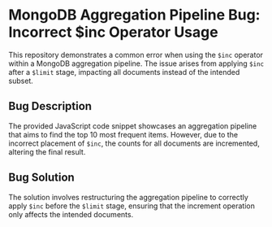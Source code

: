 # MongoDB Aggregation Pipeline Bug: Incorrect $inc Operator Usage

This repository demonstrates a common error when using the `$inc` operator within a MongoDB aggregation pipeline.  The issue arises from applying `$inc` after a `$limit` stage, impacting all documents instead of the intended subset.

## Bug Description
The provided JavaScript code snippet showcases an aggregation pipeline that aims to find the top 10 most frequent items. However, due to the incorrect placement of `$inc`, the counts for all documents are incremented, altering the final result.

## Bug Solution
The solution involves restructuring the aggregation pipeline to correctly apply `$inc` before the `$limit` stage, ensuring that the increment operation only affects the intended documents.
